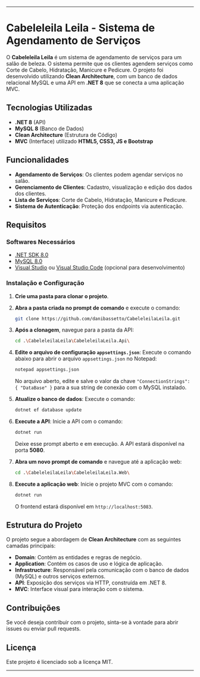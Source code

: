 
---

# Cabeleleila Leila - Sistema de Agendamento de Serviços

O **Cabeleleila Leila** é um sistema de agendamento de serviços para um salão de beleza. O sistema permite que os clientes agendem serviços como Corte de Cabelo, Hidratação, Manicure e Pedicure. O projeto foi desenvolvido utilizando **Clean Architecture**, com um banco de dados relacional MySQL e uma API em **.NET 8** que se conecta a uma aplicação MVC.

## Tecnologias Utilizadas

- **.NET 8** (API)
- **MySQL 8** (Banco de Dados)
- **Clean Architecture** (Estrutura de Código)
- **MVC** (Interface) utilizado **HTML5, CSS3, JS e Bootstrap**

## Funcionalidades

- **Agendamento de Serviços**: Os clientes podem agendar serviços no salão.
- **Gerenciamento de Clientes**: Cadastro, visualização e edição dos dados dos clientes.
- **Lista de Serviços**: Corte de Cabelo, Hidratação, Manicure e Pedicure.
- **Sistema de Autenticação**: Proteção dos endpoints via autenticação.

## Requisitos

### Softwares Necessários

- [.NET SDK 8.0](https://dotnet.microsoft.com/download/dotnet/8.0)
- [MySQL 8.0](https://dev.mysql.com/downloads/mysql/)
- [Visual Studio](https://visualstudio.microsoft.com/) ou [Visual Studio Code](https://code.visualstudio.com/) (opcional para desenvolvimento)

### Instalação e Configuração

1. **Crie uma pasta para clonar o projeto**.
   
2. **Abra a pasta criada no prompt de comando** e execute o comando:
   ```bash
   git clone https://github.com/danibassetto/CabeleleilaLeila.git
   ```

3. **Após a clonagem**, navegue para a pasta da API:
   ```bash
   cd .\CabeleleilaLeila\CabeleleilaLeila.Api\
   ```

4. **Edite o arquivo de configuração `appsettings.json`**:
   Execute o comando abaixo para abrir o arquivo `appsettings.json` no Notepad:
   ```bash
   notepad appsettings.json
   ```
   No arquivo aberto, edite e salve o valor da chave `"ConnectionStrings": { "DataBase" }` para a sua string de conexão com o MySQL instalado.

5. **Atualize o banco de dados**:
   Execute o comando:
   ```bash
   dotnet ef database update
   ```

6. **Execute a API**:
   Inicie a API com o comando:
   ```bash
   dotnet run
   ```
   Deixe esse prompt aberto e em execução. A API estará disponível na porta **5080**.

7. **Abra um novo prompt de comando** e navegue até a aplicação web:
   ```bash
   cd .\CabeleleilaLeila\CabeleleilaLeila.Web\
   ```

8. **Execute a aplicação web**:
   Inicie o projeto MVC com o comando:
   ```bash
   dotnet run
   ```
   O frontend estará disponível em `http://localhost:5083`.

## Estrutura do Projeto

O projeto segue a abordagem de **Clean Architecture** com as seguintes camadas principais:

- **Domain**: Contém as entidades e regras de negócio.
- **Application**: Contém os casos de uso e lógica de aplicação.
- **Infrastructure**: Responsável pela comunicação com o banco de dados (MySQL) e outros serviços externos.
- **API**: Exposição dos serviços via HTTP, construída em .NET 8.
- **MVC**: Interface visual para interação com o sistema.

## Contribuições

Se você deseja contribuir com o projeto, sinta-se à vontade para abrir issues ou enviar pull requests.

## Licença

Este projeto é licenciado sob a licença MIT.

---
